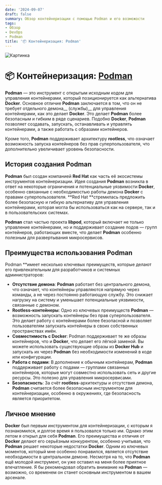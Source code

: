 ```yaml
---
date: '2024-09-07'
draft: false
summary: Обзор контейнеризации с помощью Podman и его возможости
tags:
- Обзор
- DevOps
- Podman
title: '📦 Контейнеризация: Podman'
---
```


![Картинка](https://adamanr.github.io/blog/images/posts/image_28.jpg)

# 📦 Контейнеризация: [Podman](https://podman.io/)

**Podman** — это инструмент с открытым исходным кодом для управления контейнерами, который позиционируется как альтернатива **Docker**. Основное отличие **Podman** заключается в том, что он не требует отдельного демона__ (службы)__ для управления контейнерами, как это делает **Docker**. Это делает **Podman** более безопасным и гибким в ряде сценариев. Подобно **Docker**, **Podman** позволяет создавать, запускать, останавливать и управлять контейнерами, а также работать с образами контейнеров.

Кроме того, **Podman** поддерживает архитектуру **rootless**, что означает возможность запуска контейнеров без прав суперпользователя, что дополнительно увеличивает уровень безопасности.

## История создания Podman
**Podman** был создан компанией **Red Hat** как часть её экосистемы инструментов контейнеризации. Идея создания **Podman** возникла в ответ на некоторые ограничения и потенциальные уязвимости **Docker**, особенно связанные с необходимостью работы демона **Docker** с правами суперпользователя. **Red Hat **стремилась предложить более безопасную и гибкую альтернативу для управления контейнерами, которая могла бы использоваться как на сервере, так и в пользовательских системах.

**Podman** стал частью проекта **libpod**, который включает не только управление контейнерами, но и поддерживает создание подов — групп контейнеров, работающих вместе, что делает **Podman** особенно полезным для развертывания микросервисов.

## Преимущества использования Podman
Podman **имеет несколько ключевых преимуществ, которые делают его привлекательным для разработчиков и системных администраторов:
- **__Отсутствие демона__**: **Podman** работает без центрального демона, что означает, что контейнеры управляются напрямую через команды, а не через постоянно работающую службу. Это снижает нагрузку на систему и уменьшает потенциальные уязвимости, связанные с демоном.
- **__Rootless-контейнеры__**: Одно из ключевых преимуществ **Podman** — возможность запускать контейнеры без прав суперпользователя. Это делает работу с контейнерами более безопасной и позволяет пользователям запускать контейнеры в своих собственных пространствах имён.
- **__Совместимость с Docker__**: Podman поддерживает те же образы контейнеров, что и **Docker**, что делает его лёгкой заменой. Вы можете использовать существующие образы из **Docker Hub** и запускать их через **Podman** без необходимости изменений в коде или конфигурации.
- **__Работа с подами__**: В дополнение к обычным контейнерам, **Podman** поддерживает работу с подами — группами связанных контейнеров, которые могут совместно использовать сеть и другие ресурсы. Это полезно для управления микросервисами.
- **__Безопасность__**: За счёт **rootless**-архитектуры и отсутствия демона, **Podman** считается более безопасным инструментом для контейнеризации, особенно в окружениях, где безопасность является приоритетом.

## Личное мнение
**Docker** был первым инструментом для контейнеризации, с которым я познакомился, и долгое время я пользовался только им. Однако этим летом я открыл для себя **Podman**. Его преимущества и отличия от **Docker** делают его серьёзным конкурентом, особенно учитывая, что **Podman** решает некоторые недостатки **Docker**. Одним из ключевых моментов, который мне особенно понравился, является отсутствие необходимости в центральном демоне. Несмотря на то, что **Podman** ещё молодой инструмент, он уже оставил на меня более приятное впечатление. Я бы рекомендовал обратить внимание на **Podman** — возможно, со временем он станет основным инструментом в вашем арсенале.

